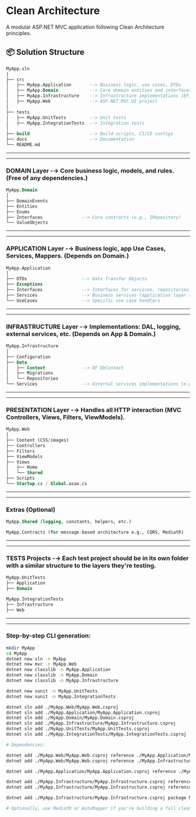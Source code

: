 # Clean Architecture

A modular ASP.NET MVC application following Clean Architecture principles.

## 📦 Solution Structure

```sql
MyApp.sln
|
├── src
│   ├── MyApp.Application       --> Business logic, use cases, DTOs
│   ├── MyApp.Domain            --> Core domain entities and interfaces
│   ├── MyApp.Infrastructure    --> Infrastructure implementations (EF, external APIs)
│   ├── MyApp.Web               --> ASP.NET MVC UI project
│
├── tests
│   ├── MyApp.UnitTests         --> Unit tests
│   ├── MyApp.IntegrationTests  --> Integration tests
│
├── build                       --> Build scripts, CI/CD configs
├── docs                        --> Documentation
└── README.md
```
------------------------------------------------------------------------------------------------
------------------------------------------------------------------------------------------------
### DOMAIN Layer -→ Core business logic, models, and rules. (Free of any dependencies.)

```sql
MyApp.Domain
│
├── DomainEvents
├── Entities
├── Enums
├── Interfaces               --> Core contracts (e.g., IRepository)
└── ValueObjects
```
------------------------------------------------------------------------------------------------
------------------------------------------------------------------------------------------------
### APPLICATION Layer -→ Business logic, app Use Cases, Services, Mappers. (Depends on Domain.)

```sql
MyApp.Application
│
├── DTOs                     --> Data Transfer Objects
├── Exceptions
├── Interfaces               --> Interfaces for services, repositories
├── Services                 --> Business services (application layer logic)
└── UseCases                 --> Specific use case handlers
```
------------------------------------------------------------------------------------------------
------------------------------------------------------------------------------------------------
### INFRASTRUCTURE Layer -→ Implementations: DAL, logging, external services, etc. (Depends on App & Domain.)

```sql
MyApp.Infrastructure
│
├── Configuration
├── Data
│   ├── Context              --> EF DbContext
│   ├── Migrations
│   └── Repositories
└── Services                 --> External services implementations (e.g., email, file storage)
```
------------------------------------------------------------------------------------------------
------------------------------------------------------------------------------------------------
### PRESENTATION Layer -→ Handles all HTTP interaction (MVC Controllers, Views, Filters, ViewModels).

```sql
MyApp.Web
│
├── Content (CSS/images)
├── Controllers
├── Filters
├── ViewModels
├── Views
│   ├── Home
│   └── Shared
├── Scripts
└── Startup.cs / Global.asax.cs
```
------------------------------------------------------------------------------------------------
------------------------------------------------------------------------------------------------
### Extras (Optional)

```sql
MyApp.Shared (logging, constants, helpers, etc.)

MyApp.Contracts (for message-based architecture e.g., CQRS, MediatR)
```
------------------------------------------------------------------------------------------------
------------------------------------------------------------------------------------------------
### TESTS Projects -→ Each test project should be in its own folder with a similar structure to the layers they're testing.

```sql
MyApp.UnitTests
├── Application
├── Domain

MyApp.IntegrationTests
├── Infrastructure
├── Web
```
------------------------------------------------------------------------------------------------
------------------------------------------------------------------------------------------------
### Step-by-step CLI generation:

```sh
mkdir MyApp
cd MyApp
dotnet new sln -n MyApp
dotnet new mvc -n MyApp.Web
dotnet new classlib -n MyApp.Application
dotnet new classlib -n MyApp.Domain
dotnet new classlib -n MyApp.Infrastructure

dotnet new xunit -n MyApp.UnitTests
dotnet new xunit -n MyApp.IntegrationTests

dotnet sln add ./MyApp.Web/MyApp.Web.csproj
dotnet sln add ./MyApp.Application/MyApp.Application.csproj
dotnet sln add ./MyApp.Domain/MyApp.Domain.csproj
dotnet sln add ./MyApp.Infrastructure/MyApp.Infrastructure.csproj
dotnet sln add ./MyApp.UnitTests/MyApp.UnitTests.csproj
dotnet sln add ./MyApp.IntegrationTests/MyApp.IntegrationTests.csproj

# Dependencies:

dotnet add ./MyApp.Web/MyApp.Web.csproj reference ./MyApp.Application/MyApp.Application.csproj
dotnet add ./MyApp.Web/MyApp.Web.csproj reference ./MyApp.Infrastructure/MyApp.Infrastructure.csproj

dotnet add ./MyApp.Application/MyApp.Application.csproj reference ./MyApp.Domain/MyApp.Domain.csproj

dotnet add ./MyApp.Infrastructure/MyApp.Infrastructure.csproj reference ./MyApp.Application/MyApp.Application.csproj
dotnet add ./MyApp.Infrastructure/MyApp.Infrastructure.csproj reference ./MyApp.Domain/MyApp.Domain.csproj

dotnet add ./MyApp.Infrastructure/MyApp.Infrastructure.csproj package Microsoft.EntityFrameworkCore

# Optionally, use MediatR or AutoMapper if you're building a full clean architecture setup.
```
